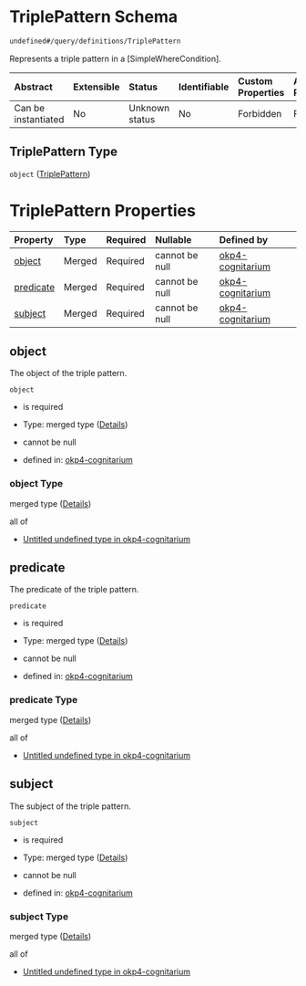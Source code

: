 # TriplePattern Schema

```txt
undefined#/query/definitions/TriplePattern
```

Represents a triple pattern in a \[SimpleWhereCondition].

| Abstract            | Extensible | Status         | Identifiable | Custom Properties | Additional Properties | Access Restrictions | Defined In                                                                     |
| :------------------ | :--------- | :------------- | :----------- | :---------------- | :-------------------- | :------------------ | :----------------------------------------------------------------------------- |
| Can be instantiated | No         | Unknown status | No           | Forbidden         | Forbidden             | none                | [okp4-cognitarium.json\*](schema/okp4-cognitarium.json "open original schema") |

## TriplePattern Type

`object` ([TriplePattern](okp4-cognitarium-querymsg-definitions-triplepattern.md))

# TriplePattern Properties

| Property                | Type   | Required | Nullable       | Defined by                                                                                                                                                        |
| :---------------------- | :----- | :------- | :------------- | :---------------------------------------------------------------------------------------------------------------------------------------------------------------- |
| [object](#object)       | Merged | Required | cannot be null | [okp4-cognitarium](okp4-cognitarium-querymsg-definitions-triplepattern-properties-object.md "undefined#/query/definitions/TriplePattern/properties/object")       |
| [predicate](#predicate) | Merged | Required | cannot be null | [okp4-cognitarium](okp4-cognitarium-querymsg-definitions-triplepattern-properties-predicate.md "undefined#/query/definitions/TriplePattern/properties/predicate") |
| [subject](#subject)     | Merged | Required | cannot be null | [okp4-cognitarium](okp4-cognitarium-querymsg-definitions-triplepattern-properties-subject.md "undefined#/query/definitions/TriplePattern/properties/subject")     |

## object

The object of the triple pattern.

`object`

*   is required

*   Type: merged type ([Details](okp4-cognitarium-querymsg-definitions-triplepattern-properties-object.md))

*   cannot be null

*   defined in: [okp4-cognitarium](okp4-cognitarium-querymsg-definitions-triplepattern-properties-object.md "undefined#/query/definitions/TriplePattern/properties/object")

### object Type

merged type ([Details](okp4-cognitarium-querymsg-definitions-triplepattern-properties-object.md))

all of

*   [Untitled undefined type in okp4-cognitarium](okp4-cognitarium-querymsg-definitions-triplepattern-properties-object-allof-0.md "check type definition")

## predicate

The predicate of the triple pattern.

`predicate`

*   is required

*   Type: merged type ([Details](okp4-cognitarium-querymsg-definitions-triplepattern-properties-predicate.md))

*   cannot be null

*   defined in: [okp4-cognitarium](okp4-cognitarium-querymsg-definitions-triplepattern-properties-predicate.md "undefined#/query/definitions/TriplePattern/properties/predicate")

### predicate Type

merged type ([Details](okp4-cognitarium-querymsg-definitions-triplepattern-properties-predicate.md))

all of

*   [Untitled undefined type in okp4-cognitarium](okp4-cognitarium-querymsg-definitions-triplepattern-properties-predicate-allof-0.md "check type definition")

## subject

The subject of the triple pattern.

`subject`

*   is required

*   Type: merged type ([Details](okp4-cognitarium-querymsg-definitions-triplepattern-properties-subject.md))

*   cannot be null

*   defined in: [okp4-cognitarium](okp4-cognitarium-querymsg-definitions-triplepattern-properties-subject.md "undefined#/query/definitions/TriplePattern/properties/subject")

### subject Type

merged type ([Details](okp4-cognitarium-querymsg-definitions-triplepattern-properties-subject.md))

all of

*   [Untitled undefined type in okp4-cognitarium](okp4-cognitarium-querymsg-definitions-triplepattern-properties-subject-allof-0.md "check type definition")

